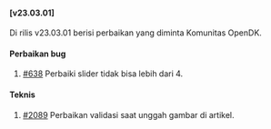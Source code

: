 #### [v23.03.01]

Di rilis v23.03.01 berisi perbaikan yang diminta Komunitas OpenDK.

#### Perbaikan bug

1. [#638](https://github.com/OpenSID/OpenDK/issues/638) Perbaiki slider tidak bisa lebih dari 4.

#### Teknis
1. [#2089](https://github.com/OpenSID/premium/issues/2089) Perbaikan validasi saat unggah gambar di artikel.
